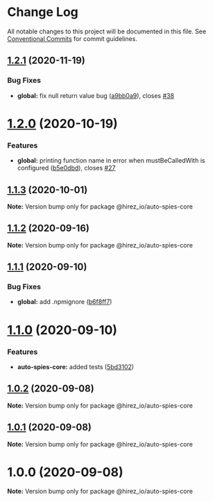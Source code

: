 # Change Log

All notable changes to this project will be documented in this file.
See [Conventional Commits](https://conventionalcommits.org) for commit guidelines.

## [1.2.1](https://github.com/hirezio/auto-spies/compare/@hirez_io/auto-spies-core@1.2.0...@hirez_io/auto-spies-core@1.2.1) (2020-11-19)


### Bug Fixes

* **global:** fix null return value bug ([a9bb0a9](https://github.com/hirezio/auto-spies/commit/a9bb0a988d913f3a1192d736a583c34fbc5aefb1)), closes [#38](https://github.com/hirezio/auto-spies/issues/38)





# [1.2.0](https://github.com/hirezio/auto-spies/compare/@hirez_io/auto-spies-core@1.1.3...@hirez_io/auto-spies-core@1.2.0) (2020-10-19)


### Features

* **global:** printing function name in error when mustBeCalledWith is configured ([b5e0dbd](https://github.com/hirezio/auto-spies/commit/b5e0dbdf812d4c45f8109397e5aa4d33ffc37d82)), closes [#27](https://github.com/hirezio/auto-spies/issues/27)





## [1.1.3](https://github.com/hirezio/auto-spies/compare/@hirez_io/auto-spies-core@1.1.2...@hirez_io/auto-spies-core@1.1.3) (2020-10-01)

**Note:** Version bump only for package @hirez_io/auto-spies-core





## [1.1.2](https://github.com/hirezio/auto-spies/compare/@hirez_io/auto-spies-core@1.1.1...@hirez_io/auto-spies-core@1.1.2) (2020-09-16)

**Note:** Version bump only for package @hirez_io/auto-spies-core





## [1.1.1](https://github.com/hirezio/auto-spies/compare/@hirez_io/auto-spies-core@1.1.0...@hirez_io/auto-spies-core@1.1.1) (2020-09-10)


### Bug Fixes

* **global:** add .npmignore ([b6f8ff7](https://github.com/hirezio/auto-spies/commit/b6f8ff7008634c377d541803beaf0d3068343a8b))





# [1.1.0](https://github.com/hirezio/auto-spies/compare/@hirez_io/auto-spies-core@1.0.2...@hirez_io/auto-spies-core@1.1.0) (2020-09-10)

### Features

- **auto-spies-core:** added tests ([5bd3102](https://github.com/hirezio/auto-spies/commit/5bd31023064288a0589677192620650b295984a0))

## [1.0.2](https://github.com/hirezio/auto-spies/compare/@hirez_io/auto-spies-core@1.0.1...@hirez_io/auto-spies-core@1.0.2) (2020-09-08)

**Note:** Version bump only for package @hirez_io/auto-spies-core

## [1.0.1](https://github.com/hirezio/auto-spies/compare/@hirez_io/auto-spies-core@1.0.0...@hirez_io/auto-spies-core@1.0.1) (2020-09-08)

**Note:** Version bump only for package @hirez_io/auto-spies-core

# 1.0.0 (2020-09-08)

**Note:** Version bump only for package @hirez_io/auto-spies-core
